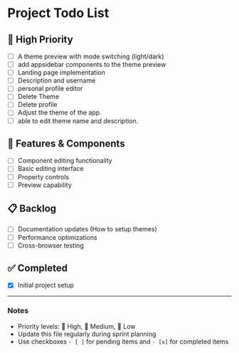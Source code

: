# Project Todo List

## 🚀 High Priority

- [ ] A theme preview with mode switching (light/dark)
- [ ] add appsidebar components to the theme preview
- [ ] Landing page implementation
- [ ] Description and username
- [ ] personal profile editor
- [ ] Delete Theme
- [ ] Delete profile
- [ ] Adjust the theme of the app.
- [ ] able to edit theme name and description.

## 🔧 Features & Components

- [ ] Component editing functionality
- [ ] Basic editing interface
- [ ] Property controls
- [ ] Preview capability

## 📋 Backlog

- [ ] Documentation updates (How to setup themes)
- [ ] Performance optimizations
- [ ] Cross-browser testing

## ✅ Completed

<!-- Move items here when done -->

- [x] Initial project setup

---

### Notes

- Priority levels: 🚀 High, 🔄 Medium, 🐢 Low
- Update this file regularly during sprint planning
- Use checkboxes `- [ ]` for pending items and `- [x]` for completed items
